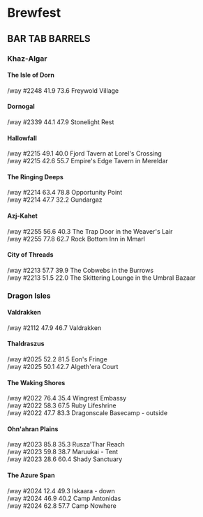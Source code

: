 # Brewfest

## BAR TAB BARRELS

### Khaz-Algar

#### The Isle of Dorn
/way #2248 41.9 73.6 Freywold Village  

#### Dornogal
/way #2339 44.1 47.9 Stonelight Rest  

#### Hallowfall
/way #2215 49.1 40.0 Fjord Tavern at Lorel's Crossing  
/way #2215 42.6 55.7 Empire's Edge Tavern in Mereldar  

#### The Ringing Deeps
/way #2214 63.4 78.8 Opportunity Point  
/way #2214 47.7 32.2 Gundargaz  

#### Azj-Kahet
/way #2255 56.6 40.3 The Trap Door in the Weaver's Lair  
/way #2255 77.8 62.7 Rock Bottom Inn in Mmarl  

#### City of Threads
/way #2213 57.7 39.9 The Cobwebs in the Burrows  
/way #2213 51.5 22.0 The Skittering Lounge in the Umbral Bazaar  

### Dragon Isles

#### Valdrakken
/way #2112 47.9 46.7 Valdrakken  

#### Thaldraszus
/way #2025 52.2 81.5 Eon's Fringe  
/way #2025 50.1 42.7 Algeth'era Court  

#### The Waking Shores
/way #2022 76.4 35.4 Wingrest Embassy  
/way #2022 58.3 67.5 Ruby Lifeshrine  
/way #2022 47.7 83.3 Dragonscale Basecamp - outside  

#### Ohn'ahran Plains
/way #2023 85.8 35.3 Rusza'Thar Reach  
/way #2023 59.8 38.7 Maruukai - Tent  
/way #2023 28.6 60.4 Shady Sanctuary  

#### The Azure Span
/way #2024 12.4 49.3 Iskaara - down  
/way #2024 46.9 40.2 Camp Antonidas  
/way #2024 62.8 57.7 Camp Nowhere  
